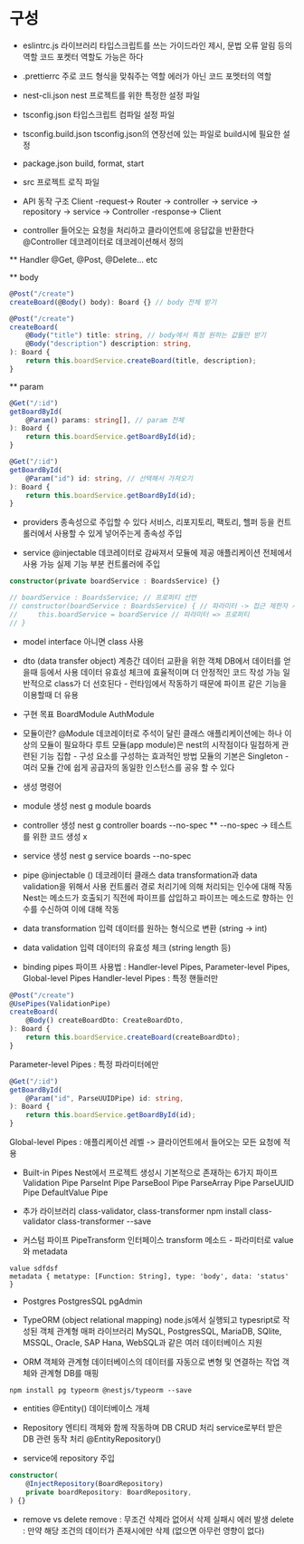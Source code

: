 # 구성
- eslintrc.js
라이브러리 
타입스크립트를 쓰는 가이드라인 제시, 문법 오류 알림 등의 역할
코드 포켓터 역할도 가능은 하다

- .prettierrc
주로 코드 형식을 맞춰주는 역할
에러가 아닌 코드 포멧터의 역할

- nest-cli.json
nest 프로젝트를 위한 특정한 설정 파일

- tsconfig.json
타입스크립트 컴파일 설정 파일

- tsconfig.build.json
tsconfig.json의 연장선에 있는 파일로 build시에 필요한 설정

- package.json
build, format, start 

- src
프로젝트 로직 파일 

- API 동작 구조
Client -request-> Router -> controller -> service -> repository -> service -> Controller -response-> Client

* controller
들어오는 요청을 처리하고 클라이언트에 응답값을 반환한다
@Controller 데코레이터로 데코레이션해서 정의

** Handler
@Get, @Post, @Delete... etc

** body
``` ts
@Post("/create")
createBoard(@Body() body): Board {} // body 전체 받기

@Post("/create")
createBoard(
    @Body("title") title: string, // body에서 특정 원하는 값들만 받기
    @Body("description") description: string, 
): Board {
    return this.boardService.createBoard(title, description);
}
```

** param
``` ts
@Get("/:id")
getBoardById(
    @Param() params: string[], // param 전체
): Board {
    return this.boardService.getBoardById(id);
}

@Get("/:id")
getBoardById(
    @Param("id") id: string, // 선택해서 가져오기
): Board {
    return this.boardService.getBoardById(id);
}
```

* providers
종속성으로 주입할 수 있다
서비스, 리포지토리, 팩토리, 헬퍼 등을 컨트롤러에서 사용할 수 있게 넣어주는게 종속성 주입

* service
@injectable 데코레이터로 감싸져서 모듈에 제공
애플리케이션 전체에서 사용 가능
실제 기능 부분
컨트롤러에 주입 
``` ts
constructor(private boardService : BoardsService) {}

// boardService : BoardsService; // 프로퍼티 선언
// constructor(boardService : BoardsService) { // 파라미터 -> 접근 제한자 사용시 암묵적으로 클래스 프로퍼티
//     this.boardService = boardService // 파라미터 => 프로퍼티
// }
```

* model
interface 아니면 class 사용

* dto (data transfer object)
계층간 데이터 교환을 위한 객체
DB에서 데이터를 얻을때 등에서 사용
데이터 유효성 체크에 효율적이며 더 안정적인 코드 작성 가능
일반적으로 class가 더 선호된다 - 런타임에서 작동하기 때문에 파이프 같은 기능을 이용할때 더 유용

- 구현 목표
BoardModule
AuthModule

- 모듈이란?
@Module 데코레이터로 주석이 달린 클래스
애플리케이션에는 하나 이상의 모듈이 필요하다
루트 모듈(app module)은 nest의 시작점이다
밀접하게 관련된 기능 집합 - 구성 요소를 구성하는 효과적인 방법
모듈의 기본은 Singleton - 여러 모듈 간에 쉽게 공급자의 동일한 인스턴스를 공유 할 수 있다

- 생성 명령어
* module 생성
nest g module boards

* controller 생성
nest g controller boards --no-spec
** --no-spec -> 테스트를 위한 코드 생성 x

* service 생성
nest g service boards --no-spec


- pipe
@injectable () 데코레이터 클래스
data transformation과 data validation을 위해서 사용
컨트롤러 경로 처리기에 의해 처리되는 인수에 대해 작동
Nest는 메소드가 호출되기 직전에 파이프를 삽입하고 파이프는 메소드로 향하는 인수를 수신하여 이에 대해 작동

* data transformation
입력 데이터를 원하는 형식으로 변환 (string -> int)

* data validation
입력 데이터의 유효성 체크 (string length 등)

* binding pipes
파이프 사용법 : Handler-level Pipes, Parameter-level Pipes, Global-level Pipes
Handler-level Pipes : 특정 핸들러만
``` ts
@Post("/create")
@UsePipes(ValidationPipe)
createBoard(
    @Body() createBoardDto: CreateBoardDto,
): Board {
    return this.boardService.createBoard(createBoardDto);
}
```
Parameter-level Pipes : 특정 파라미터에만
```ts
@Get("/:id")
getBoardById(
    @Param("id", ParseUUIDPipe) id: string,
): Board {
    return this.boardService.getBoardById(id);
}
```
Global-level Pipes : 애플리케이션 레벨 -> 클라이언트에서 들어오는 모든 요청에 적용

* Built-in Pipes
Nest에서 프로젝트 생성시 기본적으로 존재하는 6가지 파이프
Validation Pipe
ParseInt Pipe
ParseBool Pipe
ParseArray Pipe
ParseUUID Pipe
DefaultValue Pipe

* 추가 라이브러리
class-validator, class-transformer
npm install class-validator class-transformer --save

* 커스텀 파이프
PipeTransform 인터페이스
transform 메소드 - 파라미터로 value와 metadata
```
value sdfdsf
metadata { metatype: [Function: String], type: 'body', data: 'status' }
```

- Postgres
PostgresSQL
pgAdmin

- TypeORM (object relational mapping)
node.js에서 실행되고 typesript로 작성된 객체 관계형 매퍼 라이브러리
MySQL, PostgresSQL, MariaDB, SQlite, MSSQL, Oracle, SAP Hana, WebSQL과 같은 여러 데이터베이스 지원

* ORM
객체와 관계형 데이터베이스의 데이터를 자동으로 변형 및 연결하는 작업
객체와 관계형 DB를 매핑
```
npm install pg typeorm @nestjs/typeorm --save
```

* entities
@Entity()
데이터베이스 개체

- Repository
엔티티 객체와 함께 작동하며 DB CRUD 처리 
service로부터 받은 DB 관련 동작 처리
@EntityRepository()

* service에 repository 주입
``` ts
constructor(
    @InjectRepository(BoardRepository)
    private boardRepository: BoardRepository,
) {}
```

* remove vs delete
remove : 무조건 삭제라 없어서 삭제 실패시 에러 발생
delete : 만약 해당 조건의 데이터가 존재시에만 삭제 (없으면 아무런 영향이 없다)